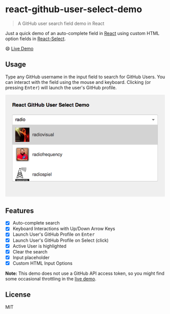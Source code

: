 # react-github-user-select-demo

> A GitHub user search field demo in React

Just a quick demo of an auto-complete field in [React](https://github.com/facebook/react) using custom HTML option fields in [React-Select](https://github.com/JedWatson/react-select).

:smile: [Live Demo](http://radiovisual.github.io/react-github-user-select-demo)

## Usage

Type any GitHub username in the input field to search for GitHub Users. You can interact with the field using the mouse and keyboard.
 Clicking (or pressing <kbd>Enter</kbd>) will launch the user's GitHub profile.

![screenshot](media/screenshot.png)

## Features

- [x] Auto-complete search
- [x] Keyboard Interactions with Up/Down Arrow Keys
- [x] Launch User's GitHub Profile on <kbd>Enter</kbd>
- [x] Launch User's GitHub Profile on Select (click)
- [x] Active User is highlighted
- [x] Clear the search
- [x] Input placeholder
- [x] Custom HTML Input Options

**Note:** This demo does not use a GitHub API access token, so you might find some occasional throttling in the [live demo](http://radiovisual.github.io/react-github-user-select-demo).

## License

MIT